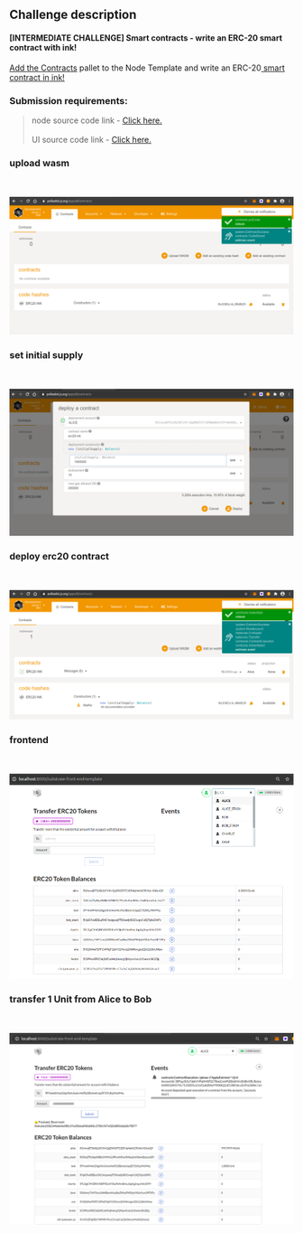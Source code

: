 ## Challenge description
#### [INTERMEDIATE CHALLENGE] Smart contracts - write an ERC-20 smart contract with ink!
<a href="https://substrate.dev/docs/en/tutorials/add-contracts-pallet/">Add the Contracts</a> pallet to the Node Template and write an ERC-20<a href="https://substrate.dev/docs/en/tutorials/add-contracts-pallet/"> smart contract in ink!</a>
### Submission requirements:
 > node source code link - <a href="https://github.com/s5k0651/hello-world-by-polkadot/tree/master/ERC20-smart-contract-with-ink/substrate-node-template"> Click here.</a><br/><br/>
 > UI source code link - <a href="https://github.com/s5k0651/hello-world-by-polkadot/tree/master/ERC20-smart-contract-with-ink/substrate-front-end-template"> Click here.</a>

### upload wasm
<br/><br/>![upload_wasm](upload_wasm.png)
### set initial supply
<br/><br/>![deploy_contract](deploy_contract.png)
### deploy erc20 contract
<br/><br/>![deploy_contract_0](deploy_contract_0.png)
### frontend
<br/><br/>![fronend](fronend.png)
### transfer 1 Unit from Alice to Bob
<br/><br/>![frontend_0](frontend_0.png)

